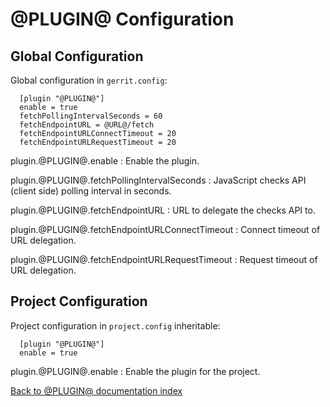 @PLUGIN@ Configuration
======================

Global Configuration
--------------------

Global configuration in `gerrit.config`:

```
  [plugin "@PLUGIN@"]
  enable = true
  fetchPollingIntervalSeconds = 60
  fetchEndpointURL = @URL@/fetch
  fetchEndpointURLConnectTimeout = 20
  fetchEndpointURLRequestTimeout = 20
```

plugin.@PLUGIN@.enable
:	Enable the plugin.

plugin.@PLUGIN@.fetchPollingIntervalSeconds
:	JavaScript checks API (client side) polling interval in seconds.

plugin.@PLUGIN@.fetchEndpointURL
:	URL to delegate the checks API to.

plugin.@PLUGIN@.fetchEndpointURLConnectTimeout
:	Connect timeout of URL delegation.

plugin.@PLUGIN@.fetchEndpointURLRequestTimeout
:	Request timeout of URL delegation.

Project Configuration
--------------------

Project configuration in `project.config` inheritable:

```
  [plugin "@PLUGIN@"]
  enable = true
```

plugin.@PLUGIN@.enable
:	Enable the plugin for the project.

[Back to @PLUGIN@ documentation index][index]

[index]: index.html
